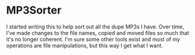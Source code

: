 MP3Sorter
=========

I started writing this to help sort out all the dupe MP3s I have.  Over time, I've made changes to the file names, copied and moved files so much that it's no longer coherent. I'm sure some other tools exist and most of my operations are file manipulations, but this way I get what I want.